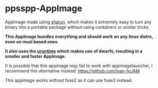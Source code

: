# ppsspp-AppImage

AppImage made using [sharun](https://github.com/VHSgunzo/sharun), which makes it extremely easy to turn any binary into a portable package without using containers or similar tricks.

**This AppImage bundles everything and should work on any linux distro, even on musl based ones.**

**It also uses the [uruntime](https://github.com/VHSgunzo/uruntime) which makes use of dwarfs, resulting in a smaller and faster AppImage.**

It is possible that this appimage may fail to work with appimagelauncher, I recommend this alternative instead: https://github.com/ivan-hc/AM

This appimage works without fuse2 as it can use fuse3 instead.
